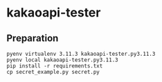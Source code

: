 # kakaoapi-tester

## Preparation

```
pyenv virtualenv 3.11.3 kakaoapi-tester.py3.11.3
pyenv local kakaoapi-tester.py3.11.3
pip install -r requirements.txt
cp secret_example.py secret.py
```
